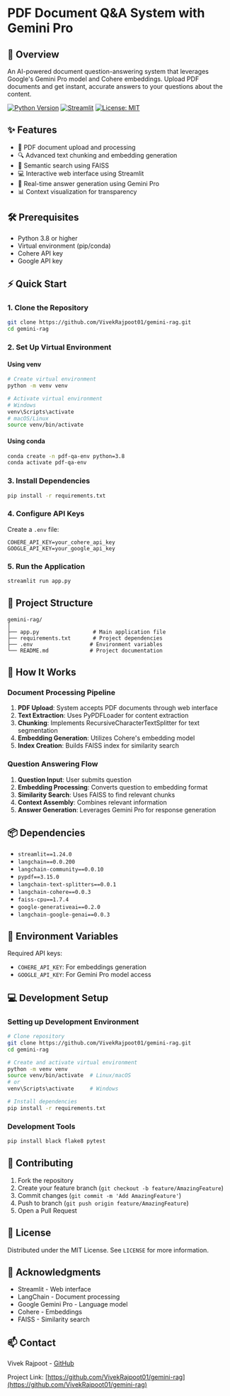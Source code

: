 # PDF Document Q&A System with Gemini Pro


## 🚀 Overview
An AI-powered document question-answering system that leverages Google's Gemini Pro model and Cohere embeddings. Upload PDF documents and get instant, accurate answers to your questions about the content.

[![Python Version](https://img.shields.io/badge/python-3.8+-blue.svg)](https://www.python.org/downloads/)
[![Streamlit](https://img.shields.io/badge/Streamlit-1.24.0-FF4B4B.svg)](https://streamlit.io/)
[![License: MIT](https://img.shields.io/badge/License-MIT-yellow.svg)](https://opensource.org/licenses/MIT)

## ✨ Features
- 📄 PDF document upload and processing
- 🔍 Advanced text chunking and embedding generation
- 🔎 Semantic search using FAISS
- 💻 Interactive web interface using Streamlit
- 🤖 Real-time answer generation using Gemini Pro
- 📊 Context visualization for transparency

## 🛠️ Prerequisites
- Python 3.8 or higher
- Virtual environment (pip/conda)
- Cohere API key
- Google API key

## ⚡️ Quick Start

### 1. Clone the Repository
```bash
git clone https://github.com/VivekRajpoot01/gemini-rag.git
cd gemini-rag
```

### 2. Set Up Virtual Environment
#### Using venv
```bash
# Create virtual environment
python -m venv venv

# Activate virtual environment
# Windows
venv\Scripts\activate
# macOS/Linux
source venv/bin/activate
```

#### Using conda
```bash
conda create -n pdf-qa-env python=3.8
conda activate pdf-qa-env
```

### 3. Install Dependencies
```bash
pip install -r requirements.txt
```

### 4. Configure API Keys
Create a `.env` file:
```env
COHERE_API_KEY=your_cohere_api_key
GOOGLE_API_KEY=your_google_api_key
```

### 5. Run the Application
```bash
streamlit run app.py
```

## 📁 Project Structure
```
gemini-rag/
│
├── app.py                 # Main application file
├── requirements.txt       # Project dependencies
├── .env                  # Environment variables
└── README.md             # Project documentation
```

## 🔧 How It Works

### Document Processing Pipeline
1. **PDF Upload**: System accepts PDF documents through web interface
2. **Text Extraction**: Uses PyPDFLoader for content extraction
3. **Chunking**: Implements RecursiveCharacterTextSplitter for text segmentation
4. **Embedding Generation**: Utilizes Cohere's embedding model
5. **Index Creation**: Builds FAISS index for similarity search

### Question Answering Flow
1. **Question Input**: User submits question
2. **Embedding Processing**: Converts question to embedding format
3. **Similarity Search**: Uses FAISS to find relevant chunks
4. **Context Assembly**: Combines relevant information
5. **Answer Generation**: Leverages Gemini Pro for response generation

## 📦 Dependencies
- `streamlit==1.24.0`
- `langchain==0.0.200`
- `langchain-community==0.0.10`
- `pypdf==3.15.0`
- `langchain-text-splitters==0.0.1`
- `langchain-cohere==0.0.3`
- `faiss-cpu==1.7.4`
- `google-generativeai==0.2.0`
- `langchain-google-genai==0.0.3`

## 🔑 Environment Variables

Required API keys:
- `COHERE_API_KEY`: For embeddings generation
- `GOOGLE_API_KEY`: For Gemini Pro model access

## 💻 Development Setup

### Setting up Development Environment
```bash
# Clone repository
git clone https://github.com/VivekRajpoot01/gemini-rag.git
cd gemini-rag

# Create and activate virtual environment
python -m venv venv
source venv/bin/activate  # Linux/macOS
# or
venv\Scripts\activate     # Windows

# Install dependencies
pip install -r requirements.txt
```

### Development Tools
```bash
pip install black flake8 pytest
```

## 🤝 Contributing
1. Fork the repository
2. Create your feature branch (`git checkout -b feature/AmazingFeature`)
3. Commit changes (`git commit -m 'Add AmazingFeature'`)
4. Push to branch (`git push origin feature/AmazingFeature`)
5. Open a Pull Request

## 📝 License
Distributed under the MIT License. See `LICENSE` for more information.

## 🙏 Acknowledgments
- Streamlit - Web interface
- LangChain - Document processing
- Google Gemini Pro - Language model
- Cohere - Embeddings
- FAISS - Similarity search

## 📫 Contact
Vivek Rajpoot - [GitHub](https://github.com/VivekRajpoot01)

Project Link: [https://github.com/VivekRajpoot01/gemini-rag](https://github.com/VivekRajpoot01/gemini-rag)

